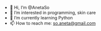 - 👋 Hi, I’m @AnetaSo
- 👀 I’m interested in programming, skin care
- 🌱 I’m currently learning Python
- 📫 How to reach me: so.aneta@gmail.com
  

